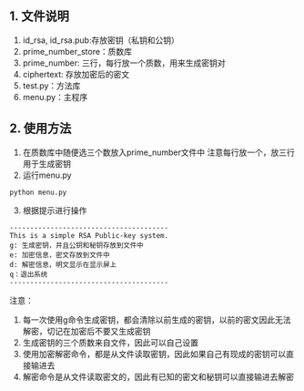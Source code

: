 ## 1. 文件说明
1. id_rsa, id_rsa.pub:存放密钥（私钥和公钥）
2. prime_number_store：质数库
3. prime_number: 三行，每行放一个质数，用来生成密钥对
4. ciphertext: 存放加密后的密文
5. test.py：方法库
6. menu.py：主程序

## 2. 使用方法
1. 在质数库中随便选三个数放入prime_number文件中
    注意每行放一个，放三行
    用于生成密钥
2. 运行menu.py
```
python menu.py
```
3. 根据提示进行操作
```
---------------------------------------
This is a simple RSA Public-key system.
g: 生成密钥，并且公钥和秘钥存放到文件中
e: 加密信息，密文存放到文件中
d: 解密信息，明文显示在显示屏上
q：退出系统
---------------------------------------
```
注意：
1. 每一次使用g命令生成密钥，都会清除以前生成的密钥，以前的密文因此无法解密，切记在加密后不要又生成密钥
2. 生成密钥的三个质数来自文件，因此可以自己设置
2. 使用加密解密命令，都是从文件读取密钥，因此如果自己有现成的密钥可以直接输进去
3. 解密命令是从文件读取密文的，因此有已知的密文和秘钥可以直接输进去解密